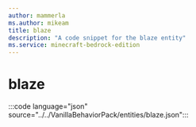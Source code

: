 ```yaml
---
author: mammerla
ms.author: mikeam
title: blaze
description: "A code snippet for the blaze entity"
ms.service: minecraft-bedrock-edition
---
```


# blaze

:::code language="json" source="../../VanillaBehaviorPack/entities/blaze.json":::
